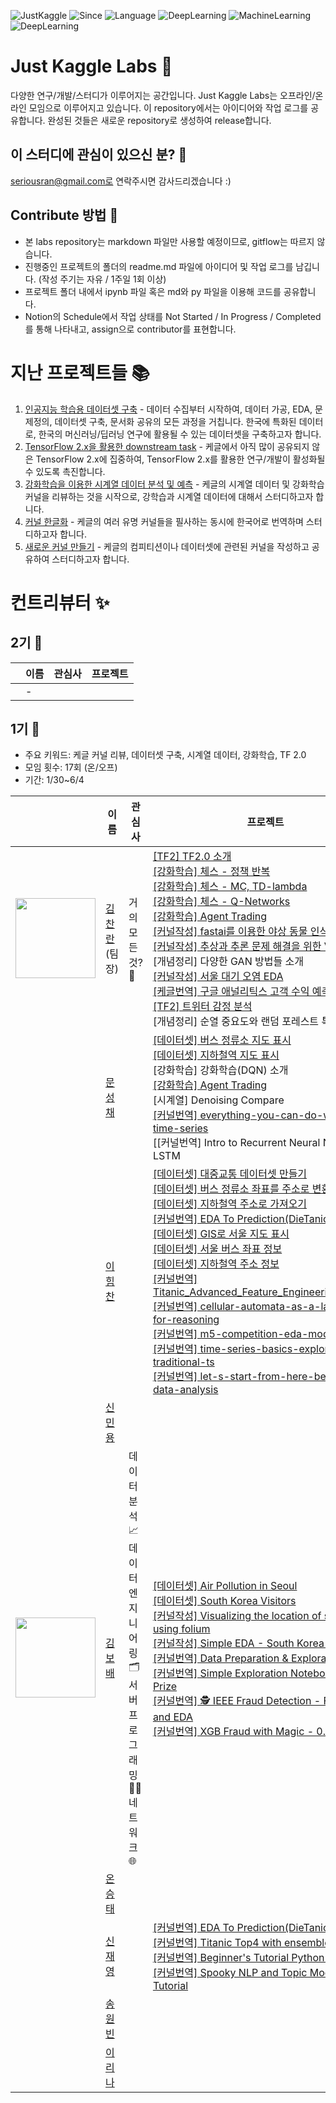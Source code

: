 ![JustKaggle](https://img.shields.io/badge/Community-JustKaggle-ff69b4.svg)
![Since](https://img.shields.io/badge/Since-2020-blueviolet.svg)
![Language](https://img.shields.io/badge/Language-Python-blue.svg)
![DeepLearning](https://img.shields.io/badge/Interest-Kaggle-9cf.svg)
![MachineLearning](https://img.shields.io/badge/Interest-MachineLearning-red.svg)
![DeepLearning](https://img.shields.io/badge/Interest-DeepLearning-red.svg)

# Just Kaggle Labs 🍦
다양한 연구/개발/스터디가 이루어지는 공간입니다. Just Kaggle Labs는 오프라인/온라인 모임으로 이루어지고 있습니다. 이 repository에서는 아이디어와 작업 로그를 공유합니다. 완성된 것들은 새로운 repository로 생성하여 release합니다.

## 이 스터디에 관심이 있으신 분? 🦄
seriousran@gmail.com로 연락주시면 감사드리겠습니다 :)

## Contribute 방법 🏃
- 본 labs repository는 markdown 파일만 사용할 예정이므로, gitflow는 따르지 않습니다.
- 진행중인 프로젝트의 폴더의 readme.md 파일에 아이디어 및 작업 로그를 남깁니다. (작성 주기는 자유 / 1주일 1회 이상)
- 프로젝트 폴더 내에서 ipynb 파일 혹은 md와 py 파일을 이용해 코드를 공유합니다.
- Notion의 Schedule에서 작업 상태를 Not Started / In Progress / Completed 를 통해 나타내고, assign으로 contributor를 표현합니다.

# 지난 프로젝트들 📚
1. [인공지능 학습용 데이터셋 구축](1_part/1_00_dataset_project.md) - 데이터 수집부터 시작하여, 데이터 가공, EDA, 문제정의, 데이터셋 구축, 문서화 공유의 모든 과정을 거칩니다. 한국에 특화된 데이터로, 한국의 머신러닝/딥러닝 연구에 활용될 수 있는 데이터셋을 구축하고자 합니다.
2. [TensorFlow 2.x을 활용한 downstream task](1_part/2_00_tf2_project.md) - 케글에서 아직 많이 공유되지 않은 TensorFlow 2.x에 집중하여, TensorFlow 2.x를 활용한 연구/개발이 활성화될 수 있도록 촉진합니다.
3. [강화학습을 이용한 시계열 데이터 분석 및 예측](1_part/3_00_RL_project.md) - 케글의 시계열 데이터 및 강화학습 커널을 리뷰하는 것을 시작으로, 강학습과 시계열 데이터에 대해서 스터디하고자 합니다.
4. [커널 한글화](1_part/4_00_Kg_KOR_project.md) - 케글의 여러 유명 커널들을 필사하는 동시에 한국어로 번역하며 스터디하고자 합니다.
5. [새로운 커널 만들기](1_part/5_00_new_project.md) - 케글의 컴피티션이나 데이터셋에 관련된 커널을 작성하고 공유하여 스터디하고자 합니다.

# 컨트리뷰터 ✨
## 2기 🚀
|  | 이름 | 관심사 | 프로젝트 |
|---|------|-------|---------|
|   |  -  |    |   |
## 1기 🔰
- 주요 키워드: 케글 커널 리뷰, 데이터셋 구축, 시계열 데이터, 강화학습, TF 2.0
- 모임 횟수: 17회 (온/오프)
- 기간: 1/30~6/4

|  | 이름 | 관심사 | 프로젝트 |
|---|------|-------|---------|
|   <img src = "https://avatars1.githubusercontent.com/u/4317641?s=460&u=8d90f1833f528e5a62e26b7f6af5c9868d2820af&v=4" width="128px;"/>   |  [김찬란](https://github.com/seriousran) <br/> (팀장)    |  거의 모든 것? 🌌   | [\[TF2\] TF2.0 소개](1_part/2_01_tf2_introduction.md) <br/> [\[강화학습\] 체스 - 정책 반복](1_part/3_01_RL_Chess_1_Policy_Iteration.ipynb) <br/> [\[강화학습\] 체스 - MC, TD-lambda ](1_part/3_02_RL_Chess_2_model_free_methods.ipynb) <br/> [\[강화학습\] 체스 - Q-Networks](1_part/3_03_RL_Chess_3_q_networks.ipynb) <br/> [\[강화학습\] Agent Trading](1_part/3_04_RL_Agent_Trading.ipynb) <br/> [\[커널작성\] fastai를 이용한 야상 동물 인식](https://www.kaggle.com/seriousran/simple-starter-iwildcam-2020) <br/> [\[커널작성\] 추상과 추론 문제 해결을 위한 VAE](https://www.kaggle.com/seriousran/variational-autoencoder-abstraction-and-reasoning) <br/>  \[개념정리\] 다양한 GAN 방법들 소개 <br/> [\[커널작성\] 서울 대기 오염 EDA](https://www.kaggle.com/seriousran/eda-ing) <br/> [\[케글번역\] 구글 애널리틱스 고객 수익 예측](https://www.kaggle.com/seriousran/kr-base-model-v2-user-level-solution/) <br/> [\[TF2\] 트위터 감정 분석](https://www.kaggle.com/seriousran/twitter-sentiment-analysis-using-bert-in-tf-2)  <br/> \[개념정리\] 순열 중요도와 랜덤 포레스트 특징 중요도 |
|    |  [문성채](https://github.com/powersht22)    |    | [\[데이터셋\] 버스 정류소 지도 표시](https://github.com/Just-Kaggle/labs/blob/master/1_part/1_06_Gis_BusStation.ipynb) <br/> [\[데이터셋\] 지하철역 지도 표시](https://github.com/Just-Kaggle/labs/blob/master/1_part/1_06_Gis_SubwayStation.ipynb) <br/> \[강화학습\] 강화학습(DQN) 소개 <br/> [\[강화학습\] Agent Trading](https://github.com/Just-Kaggle/labs/blob/master/1_part/3_04_RL_Agent_Trading.ipynb) <br/> \[시계열\] Denoising Compare <br/> [\[커널번역\] everything-you-can-do-with-a-time-series](https://github.com/Just-Kaggle/labs/blob/master/1_part/4_09_Kg_kor_everything-you-can-do-with-a-time-series.ipynb) <br/> [\[커널번역\] Intro to Recurrent Neural Networks LSTM | GRU](https://github.com/Just-Kaggle/labs/blob/master/1_part/4_10_Kg_kor_intro-to-recurrent-neural-networks-lstm-gru.ipynb) <br/> [\[커널번역\] Time series Basics : Exploring traditional TS](https://github.com/Just-Kaggle/labs/blob/master/1_part/4_15_Kg_time-series-basics-exploring-traditional-ts.ipynb) <br/>   |   |
|    |  [이힘찬](https://github.com/ssilb4)    |    |   <!--1-->[\[데이터셋\] 대중교통 데이터셋 만들기](https://github.com/Just-Kaggle/labs/blob/master/1_part/1_04_public_transport_dataset.ipynb) <br/> <!--2-->[\[데이터셋\] 버스 정류소 좌표를 주소로 변환](https://github.com/Just-Kaggle/labs/blob/master/1_part/1_10_bus_coordinate_to_address.py) <br/> <!--3-->[\[데이터셋\] 지하철역 주소로 가져오기](https://github.com/Just-Kaggle/labs/blob/master/1_part/1_10_subway_address.py) <br/> <!--4-->[\[커널번역\] EDA To Prediction(DieTanic)](https://github.com/Just-Kaggle/labs/blob/master/1_part/4_06_Kg_EDA%20To%20Prediction(DieTanic).ipynb) <br/>  <!--5-->[\[데이터셋\] GIS로 서울 지도 표시](https://github.com/Just-Kaggle/labs/blob/master/1_part/1_07_Gis_seoul_gis_map.ipynb) <br/> <!--6-->[\[데이터셋\] 서울 버스 좌표 정보](https://github.com/Just-Kaggle/labs/blob/master/1_part/1_Gis_dataset/seoul_bus_coordinate.csv) <br/> <!--7-->[\[데이터셋\] 지하철역 주소 정보](https://github.com/Just-Kaggle/labs/blob/master/1_part/1_Gis_dataset/subway_addr_comp.csv) <br/> <!--8-->[\[커널번역\] Titanic_Advanced_Feature_Engineering_Tutorial](https://github.com/Just-Kaggle/labs/blob/master/1_part/4_08_Kg_Titanic_Advanced_Feature_Engineering_Tutorial.ipynb) <br/> <!--9-->[\[커널번역\] cellular-automata-as-a-language-for-reasoning](https://github.com/Just-Kaggle/labs/blob/master/1_part/4_10_Kg_cellular-automata-as-a-language-for-reasoning.ipynb) <br/> <!--10-->[\[커널번역\] m5-competition-eda-models](https://github.com/Just-Kaggle/labs/blob/master/1_part/4_11_Kg_m5-competition-eda-models.ipynb) <br/> <!--11-->[\[커널번역\] time-series-basics-exploring-traditional-ts](https://github.com/Just-Kaggle/labs/blob/master/1_part/4_15_Kg_time-series-basics-exploring-traditional-ts.ipynb) <br/> <!--12-->[\[커널번역\] let-s-start-from-here-beginners-data-analysis](https://github.com/Just-Kaggle/labs/blob/master/1_part/4_16_Kg_let-s-start-from-here-beginners-data-analysis.ipynb) <br/>  |  |
|    |  [신민용](https://github.com/minyong-shin)    |    |   |   |
| <img src = "https://avatars3.githubusercontent.com/u/37873745?s=460&u=787b17951a0724e3089a46fa04f94afcfb438b82&v=4" width="128px;"/>    |  [김보배](https://github.com/KimDoubleB)    |  데이터 분석📈<br/>데이터 엔지니어링🗂️<br/>서버 프로그래밍👨‍💻<br/>네트워크🌐<br/>  | [\[데이터셋\] Air Pollution in Seoul](https://www.kaggle.com/bappekim/air-pollution-in-seoul) <br/> [\[데이터셋\] South Korea Visitors](https://www.kaggle.com/bappekim/south-korea-visitors) <br/> [\[커널작성\] Visualizing the location of station using folium](https://www.kaggle.com/bappekim/visualizing-the-location-of-station-using-folium) <br/> [\[커널작성\] Simple EDA - South Korea Visitors](https://www.kaggle.com/bappekim/simple-eda-south-korea-visitors) <br/> [\[커널번역\] Data Preparation & Exploration](1_part/4_03_Kg_KOR_Data_Preparation_&_Exploration.ipynb) <br/> [\[커널번역\] Simple Exploration Notebook - Zillow Prize](1_part/4_04_Kg_Simple_Exploration_Notebook_ZillowPrize.ipynb) <br/> [\[커널번역\] 🕵️ IEEE Fraud Detection - First Look and EDA](https://github.com/Just-Kaggle/labs/blob/master/1_part/4_05_Kg_%F0%9F%95%B5%EF%B8%8F%20IEEE%20Fraud%20Detection%20-%20First%20Look%20and%20EDA.ipynb) <br/> [\[커널번역\] XGB Fraud with Magic - 0.9600](https://github.com/Just-Kaggle/labs/blob/master/1_part/4_08_Kg_XGB%20Fraud%20with%20Magic%20-%200.9600.ipynb) <br/>|   |
|    |  [온승태](https://github.com/smylere)    |     |   |   |
|    |  [신재영](https://github.com/jyshin0926)    |    |[\[커널번역\] EDA To Prediction(DieTanic)](https://github.com/Just-Kaggle/labs/blob/master/1_part/4_06_Kg_EDA%20To%20Prediction(DieTanic)_2.ipynb) <br/> [\[커널번역\] Titanic Top4 with ensemble modeling](https://github.com/Just-Kaggle/labs/blob/master/1_part/4_09_Kg_Titanic_Top_4_with_ensemble_modeling.ipynb) <br/> [\[커널번역\] Beginner's Tutorial Python for NLP](https://github.com/Just-Kaggle/labs/blob/master/1_part/4_10_Kg_KOR_Beginner's_Tutorial_Python.ipynb) <br/> [\[커널번역\] Spooky NLP and Topic Modeling Tutorial](https://github.com/Just-Kaggle/labs/blob/master/1_part/4_10_Kg_Spooky%20NLP%20and%20Topic%20Modelling%20tutorial.ipynb) <br/> |   |
|    |  [송원빈](https://github.com/oneofSong)    |    |   |   |
|    |  [이리나](https://github.com/sandartchip)    |    |   |   |
